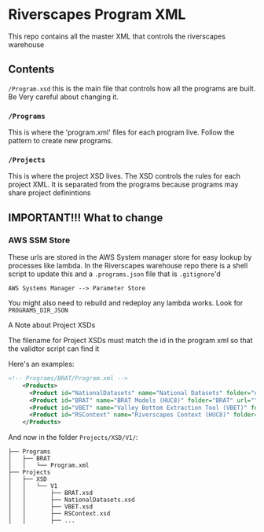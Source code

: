 # Riverscapes Program XML

This repo contains all the master XML that controls the riverscapes warehouse

## Contents

`/Program.xsd` this is the main file that controls how all the programs are built. Be Very careful about changing it.

### `/Programs`

This is where the 'program.xml' files for each program live. Follow the pattern to create new programs.

### `/Projects`

This is where the project XSD lives. The XSD controls the rules for each project XML. It is separated from the programs because programs may share project definintions

## IMPORTANT!!! What to change

### AWS SSM Store

These urls are stored in the AWS System manager store for easy lookup by processes like lambda. In the Riverscapes warehouse repo there is a shell script to update this and a `.programs.json` file that is `.gitignore`'d 

`AWS Systems Manager --> Parameter Store`

You might also need to rebuild and redeploy any lambda works. Look for `PROGRAMS_DIR_JSON`


A Note about Project XSDs

The filename for Project XSDs must match the id in the program xml so that the validtor script can find it

Here's an examples:

```xml
<!-- Programs/BRAT/Program.xml -->
    <Products>
      <Product id="NationalDatasets" name="National Datasets" folder="nationaldatasets" url="" />
      <Product id="BRAT" name="BRAT Models (HUC8)" folder="BRAT" url="" />
      <Product id="VBET" name="Valley Bottom Extraction Tool (VBET)" folder="VBET" url="" />
      <Product id="RSContext" name="Riverscapes Context (HUC8)" folder="RSContext" url="" />
    </Products>
```

And now in the folder `Projects/XSD/V1/`:

```
├── Programs
│   ├── BRAT
│   │   └── Program.xml
├── Projects
│   ├── XSD
│   │   └── V1
│   │       ├── BRAT.xsd
│   │       ├── NationalDatasets.xsd
│   │       ├── VBET.xsd
│   │       ├── RSContext.xsd
│   │       ├── ...

```